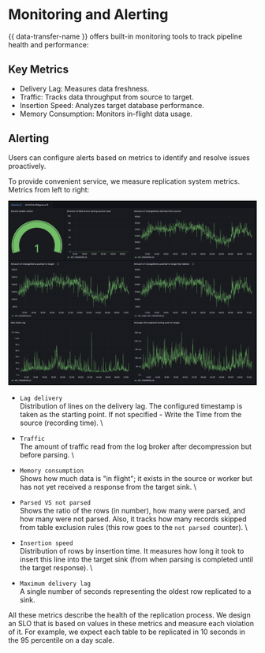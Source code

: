 # Monitoring and Alerting

{{ data-transfer-name }} offers built-in monitoring tools to track pipeline health and performance:

## Key Metrics
- Delivery Lag: Measures data freshness.
- Traffic: Tracks data throughput from source to target.
- Insertion Speed: Analyzes target database performance.
- Memory Consumption: Monitors in-flight data usage.

## Alerting
Users can configure alerts based on metrics to identify and resolve issues proactively.

To provide convenient service, we measure replication system metrics. Metrics from left to right:

![alt_text](../_assets/demo_grafana_dashboard.png "image_tooltip")

* `Lag delivery ` \
  Distribution of lines on the delivery lag. The configured timestamp is taken as the starting point. If not specified - Write the Time from the source (recording time). \

* `Traffic` \
  The amount of traffic read from the log broker after decompression but before parsing. \

* `Memory consumption` \
  Shows how much data is "in flight"; it exists in the source or worker but has not yet received a response from the target sink. \

* `Parsed VS not parsed` \
  Shows the ratio of the rows (in number), how many were parsed, and how many were not parsed. Also, it tracks how many records skipped from table exclusion rules (this row goes to the `not parsed `counter). \

* `Insertion speed` \
  Distribution of rows by insertion time. It measures how long it took to insert this line into the target sink (from when parsing is completed until the target response). \

* `Maximum delivery lag` \
  A single number of seconds representing the oldest row replicated to a sink.

All these metrics describe the health of the replication process. We design an SLO that is based on values in these metrics and measure each violation of it. For example, we expect each table to be replicated in 10 seconds in the 95 percentile on a day scale.


